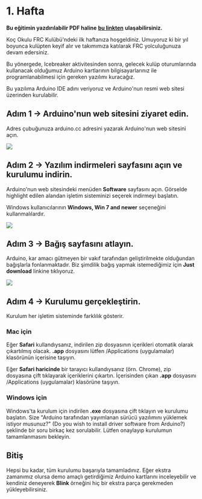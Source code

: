 # 1. Hafta

**Bu eğitimin yazdırılabilir PDF haline** [**bu linkten**](https://cdn.rams7729.org/uploads/2022/09/22ClubWorkshopWeek1.pdf) **ulaşabilirsiniz.**

Koç Okulu FRC Kulübü'ndeki ilk haftanıza hoşgeldiniz. Umuyoruz ki bir yıl boyunca kulüpten keyif alır ve takımımıza katılarak FRC yolculuğunuza devam edersiniz.

Bu yönergede, Icebreaker aktivitesinden sonra, gelecek kulüp oturumlarında kullanacak olduğumuz Arduino kartlarının bilgisayarlarınız ile programlanabilmesi için gereken yazılımı kuracağız.

Bu yazılıma Arduino IDE adını veriyoruz ve Arduino'nun resmi web sitesi üzerinden kurulabilir.

## Adım 1 → Arduino'nun web sitesini ziyaret edin.

Adres çubuğunuza arduino.cc adresini yazarak Arduino'nun web sitesini açın.

![](https://slabstatic.com/prod/uploads/ldjloyi2/posts/images/z34LtFcgjCd7PBjqoeWuCTTE.gif)

## Adım 2 → Yazılım indirmeleri sayfasını açın ve kurulumu indirin.

Arduino'nun web sitesindeki menüden **Software** sayfasını açın. Görselde highlight edilen alandan işletim sisteminizi seçerek indirmeyi başlatın.

Windows kullanıcılarının **Windows, Win 7 and newer** seçeneğini kullanmalılardır.

![](https://slabstatic.com/prod/uploads/ldjloyi2/posts/images/G6Vp3RBNTuqoy-djk96DWRYO.gif)

## Adım 3 → Bağış sayfasını atlayın.

Arduino, kar amacı gütmeyen bir vakıf tarafından geliştirilmekte olduğundan bağışlarla fonlanmaktadır. Biz şimdilik bağış yapmak istemediğimiz için **Just download** linkine tıklıyoruz.

![](https://slabstatic.com/prod/uploads/ldjloyi2/posts/images/YuKt32OTTSaTypzz9nepoEvI.png)

## Adım 4 → Kurulumu gerçekleştirin.

Kurulum her işletim sisteminde farklılık gösterir.

### Mac için

Eğer **Safari** kullandıysanız, indirilen zip dosyasının içerikleri otomatik olarak çıkartılmış olacak. **.app** dosyasını lütfen /Applications (uygulamalar) klasörünün içerisine taşıyın.

Eğer **Safari haricinde** bir tarayıcı kullandıysanız (örn. Chrome), zip dosyasına çift tıklayarak içeriklerini çıkartın. İçerisinden çıkan **.app** dosyasını /Applications (uygulamalar) klasörüne taşıyın.

### Windows için

Windows'ta kurulum için indirilen **.exe** dosyasına çift tıklayın ve kurulumu başlatın. Size "Arduino tarafından yayımlanan sürücü yazılımını yüklemek istiyor musunuz?" (Do you wish to install driver software from Arduino?) şeklinde bir soru birkaç kez sorulabilir. Lütfen onaylayıp kurulumun tamamlanmasını bekleyin.

## Bitiş

Hepsi bu kadar, tüm kurulumu başarıyla tamamladınız. Eğer ekstra zamanımız olursa demo amaçlı getirdiğimiz Arduino kartlarını inceleyebilir ve kendiniz deneyerek **Blink** örneğini hiç bir ekstra parça gerekmeden yükleyebilirsiniz.
